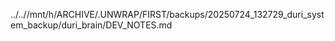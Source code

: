 ../..//mnt/h/ARCHIVE/.UNWRAP/FIRST/backups/20250724_132729_duri_system_backup/duri_brain/DEV_NOTES.md